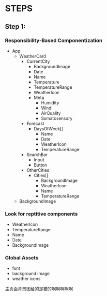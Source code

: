 # STEPS

## Step 1:

### Responsibility-Based Componentization

- App
    - WeatherCard
        - CurrentCity
            - BackgroundImage
            - Date
            - Name
            - Temperature
            - TemperatureRange
            - WeatherIcon
            - Meta
                - Humidity
                - Wind
                - AirQuality
                - Somatosensory
        - Forecast
            - DaysOfWeek[]
                - Name
                - Date
                - WeatherIcon
                - TemperatureRange
        - SearchBar
            - Input
            - Button
        - OtherCities
            - Cities[]
                - BackgroundImage
                - WeatherIcon
                - Name
                - TemperatureRange
    - BackgroundImage
### Look for reptitive components

- WeatherIcon
- TemperatureRange
- Name
- Date
- BackgroundImage

### Global Assets

- font
- background image
- weather icons

主页面背景图给的是错的啊啊啊啊啊